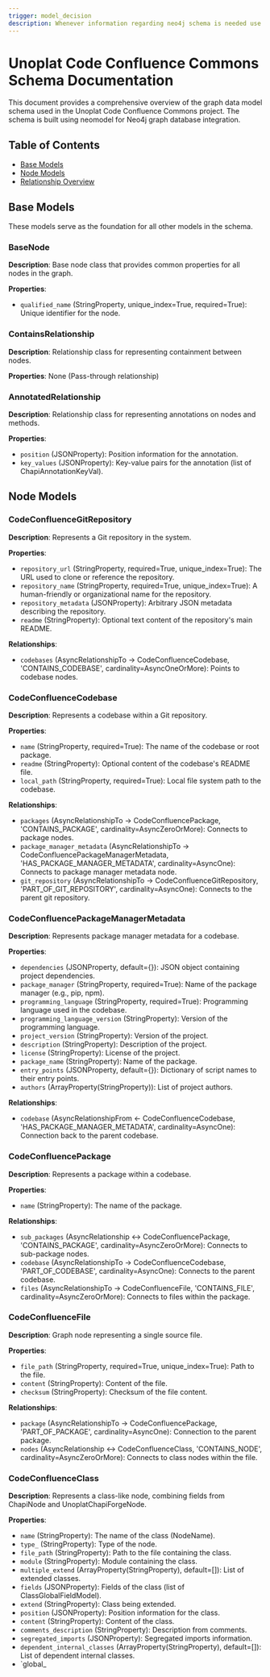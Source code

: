 ```yaml
---
trigger: model_decision
description: Whenever information regarding neo4j schema is needed use this.
---
```


# Unoplat Code Confluence Commons Schema Documentation

This document provides a comprehensive overview of the graph data model schema used in the Unoplat Code Confluence Commons project. The schema is built using neomodel for Neo4j graph database integration.

## Table of Contents

- [Base Models](#base-models)
- [Node Models](#node-models)
- [Relationship Overview](#relationship-overview)

## Base Models

These models serve as the foundation for all other models in the schema.

### BaseNode

**Description**: Base node class that provides common properties for all nodes in the graph.

**Properties**:
- `qualified_name` (StringProperty, unique_index=True, required=True): Unique identifier for the node.

### ContainsRelationship

**Description**: Relationship class for representing containment between nodes.

**Properties**: None (Pass-through relationship)

### AnnotatedRelationship

**Description**: Relationship class for representing annotations on nodes and methods.

**Properties**:
- `position` (JSONProperty): Position information for the annotation.
- `key_values` (JSONProperty): Key-value pairs for the annotation (list of ChapiAnnotationKeyVal).

## Node Models

### CodeConfluenceGitRepository

**Description**: Represents a Git repository in the system.

**Properties**:
- `repository_url` (StringProperty, required=True, unique_index=True): The URL used to clone or reference the repository.
- `repository_name` (StringProperty, required=True, unique_index=True): A human-friendly or organizational name for the repository.
- `repository_metadata` (JSONProperty): Arbitrary JSON metadata describing the repository.
- `readme` (StringProperty): Optional text content of the repository's main README.

**Relationships**:
- `codebases` (AsyncRelationshipTo → CodeConfluenceCodebase, 'CONTAINS_CODEBASE', cardinality=AsyncOneOrMore): Points to codebase nodes.

### CodeConfluenceCodebase

**Description**: Represents a codebase within a Git repository.

**Properties**:
- `name` (StringProperty, required=True): The name of the codebase or root package.
- `readme` (StringProperty): Optional content of the codebase's README file.
- `local_path` (StringProperty, required=True): Local file system path to the codebase.

**Relationships**:
- `packages` (AsyncRelationshipTo → CodeConfluencePackage, 'CONTAINS_PACKAGE', cardinality=AsyncZeroOrMore): Connects to package nodes.
- `package_manager_metadata` (AsyncRelationshipTo → CodeConfluencePackageManagerMetadata, 'HAS_PACKAGE_MANAGER_METADATA', cardinality=AsyncOne): Connects to package manager metadata node.
- `git_repository` (AsyncRelationshipTo → CodeConfluenceGitRepository, 'PART_OF_GIT_REPOSITORY', cardinality=AsyncOne): Connects to the parent git repository.

### CodeConfluencePackageManagerMetadata

**Description**: Represents package manager metadata for a codebase.

**Properties**:
- `dependencies` (JSONProperty, default={}): JSON object containing project dependencies.
- `package_manager` (StringProperty, required=True): Name of the package manager (e.g., pip, npm).
- `programming_language` (StringProperty, required=True): Programming language used in the codebase.
- `programming_language_version` (StringProperty): Version of the programming language.
- `project_version` (StringProperty): Version of the project.
- `description` (StringProperty): Description of the project.
- `license` (StringProperty): License of the project.
- `package_name` (StringProperty): Name of the package.
- `entry_points` (JSONProperty, default={}): Dictionary of script names to their entry points.
- `authors` (ArrayProperty(StringProperty)): List of project authors.

**Relationships**:
- `codebase` (AsyncRelationshipFrom ← CodeConfluenceCodebase, 'HAS_PACKAGE_MANAGER_METADATA', cardinality=AsyncOne): Connection back to the parent codebase.

### CodeConfluencePackage

**Description**: Represents a package within a codebase.

**Properties**:
- `name` (StringProperty): The name of the package.

**Relationships**:
- `sub_packages` (AsyncRelationship ↔ CodeConfluencePackage, 'CONTAINS_PACKAGE', cardinality=AsyncZeroOrMore): Connects to sub-package nodes.
- `codebase` (AsyncRelationshipTo → CodeConfluenceCodebase, 'PART_OF_CODEBASE', cardinality=AsyncOne): Connects to the parent codebase.
- `files` (AsyncRelationshipTo → CodeConfluenceFile, 'CONTAINS_FILE', cardinality=AsyncZeroOrMore): Connects to files within the package.

### CodeConfluenceFile

**Description**: Graph node representing a single source file.

**Properties**:
- `file_path` (StringProperty, required=True, unique_index=True): Path to the file.
- `content` (StringProperty): Content of the file.
- `checksum` (StringProperty): Checksum of the file content.

**Relationships**:
- `package` (AsyncRelationshipTo → CodeConfluencePackage, 'PART_OF_PACKAGE', cardinality=AsyncOne): Connection to the parent package.
- `nodes` (AsyncRelationship ↔ CodeConfluenceClass, 'CONTAINS_NODE', cardinality=AsyncZeroOrMore): Connects to class nodes within the file.

### CodeConfluenceClass

**Description**: Represents a class-like node, combining fields from ChapiNode and UnoplatChapiForgeNode.

**Properties**:
- `name` (StringProperty): The name of the class (NodeName).
- `type_` (StringProperty): Type of the node.
- `file_path` (StringProperty): Path to the file containing the class.
- `module` (StringProperty): Module containing the class.
- `multiple_extend` (ArrayProperty(StringProperty), default=[]): List of extended classes.
- `fields` (JSONProperty): Fields of the class (list of ClassGlobalFieldModel).
- `extend` (StringProperty): Class being extended.
- `position` (JSONProperty): Position information for the class.
- `content` (StringProperty): Content of the class.
- `comments_description` (StringProperty): Description from comments.
- `segregated_imports` (JSONProperty): Segregated imports information.
- `dependent_internal_classes` (ArrayProperty(StringProperty), default=[]): List of dependent internal classes.
- `global_
